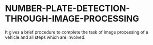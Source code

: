 # NUMBER-PLATE-DETECTION-THROUGH-IMAGE-PROCESSING
It gives a brief procedure to complete the task of image processing of a vehicle and all steps which are involved. 
